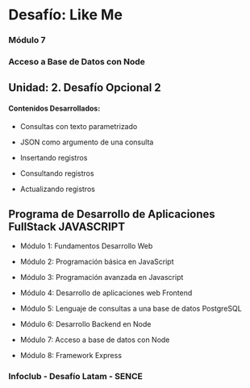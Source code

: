 # Desafío: Like Me

### Módulo 7
### Acceso a Base de Datos con Node

## Unidad: 2. Desafío Opcional 2

#### Contenidos Desarrollados:

- Consultas con texto parametrizado

- JSON como argumento de una consulta

- Insertando registros

- Consultando registros

- Actualizando registros



## Programa de Desarrollo de Aplicaciones FullStack JAVASCRIPT

- Módulo 1: Fundamentos Desarrollo Web

- Módulo 2: Programación básica en JavaScript

- Módulo 3: Programación avanzada en Javascript

- Módulo 4: Desarrollo de aplicaciones web Frontend

- Módulo 5: Lenguaje de consultas a una base de datos PostgreSQL

- Módulo 6: Desarrollo Backend en Node

- Módulo 7: Acceso a base de datos con Node

- Módulo 8: Framework Express


### Infoclub - Desafío Latam - SENCE